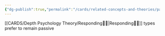 ```yaml
---
{"dg-publish":true,"permalink":"/cards/related-concepts-and-theories/passivity/","dgPassFrontmatter":true,"created":"2023-01-12T13:12:59.819+01:00","updated":"2023-04-19T18:36:45.609+02:00"}
---
```



[[CARDS/Depth Psychology Theory/Responding🧘‍♂️\|Responding🧘‍♂️]] types prefer to remain passive


